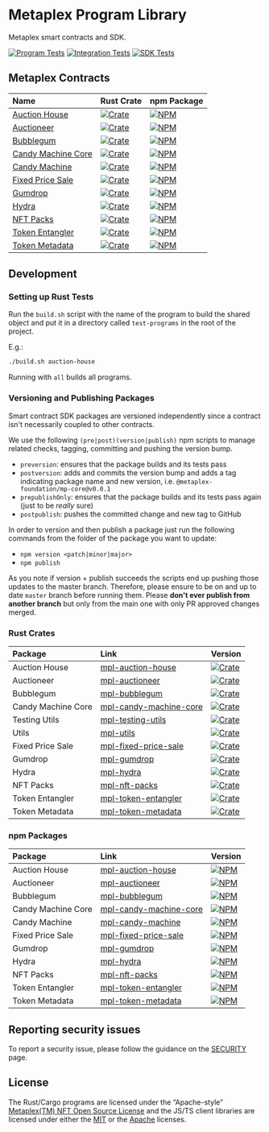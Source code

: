 # Metaplex Program Library

Metaplex smart contracts and SDK.

[![Program Tests](https://github.com/metaplex-foundation/metaplex-program-library/actions/workflows/program.yml/badge.svg)](https://github.com/metaplex-foundation/metaplex-program-library/actions/workflows/program.yml)
[![Integration Tests](https://github.com/metaplex-foundation/metaplex-program-library/actions/workflows/integration.yml/badge.svg)](https://github.com/metaplex-foundation/metaplex-program-library/actions/workflows/integration.yml)
[![SDK Tests](https://github.com/metaplex-foundation/metaplex-program-library/actions/workflows/sdk.yml/badge.svg)](https://github.com/metaplex-foundation/metaplex-program-library/actions/workflows/sdk.yml)

## Metaplex Contracts

| Name                                       | Rust Crate                                                                | npm Package                                                            |
|:-------------------------------------------|:--------------------------------------------------------------------------|------------------------------------------------------------------------|
| [Auction House](./auction-house)           | [![Crate][mpl-auction-house-img-long]][mpl-auction-house-crate]           | [![NPM][mpl-auction-house-nimg-long]][mpl-auction-house-npm]           |
| [Auctioneer](./auctioneer)                 | [![Crate][mpl-auctioneer-img-long]][mpl-auctioneer-crate]                 | [![NPM][mpl-auctioneer-nimg-long]][mpl-auctioneer-npm]                 |
| [Bubblegum](./bubblegum)                   | [![Crate][mpl-bubblegum-img-long]][mpl-bubblegum-crate]                   | [![NPM][mpl-bubblegum-nimg-long]][mpl-bubblegum-npm]                   |
| [Candy Machine Core](./candy-machine-core) | [![Crate][mpl-candy-machine-core-img-long]][mpl-candy-machine-core-crate] | [![NPM][mpl-candy-machine-core-nimg-long]][mpl-candy-machine-core-npm] |
| [Candy Machine](./candy-machine)           | [![Crate][mpl-candy-machine-img-long]][mpl-candy-machine-crate]           | [![NPM][mpl-candy-machine-nimg-long]][mpl-candy-machine-npm]           |
| [Fixed Price Sale](./fixed-price-sale)     | [![Crate][mpl-fixed-price-sale-img-long]][mpl-fixed-price-sale-crate]     | [![NPM][mpl-fixed-price-sale-nimg-long]][mpl-fixed-price-sale-npm]     |
| [Gumdrop](./gumdrop)                       | [![Crate][mpl-gumdrop-img-long]][mpl-gumdrop-crate]                       | [![NPM][mpl-gumdrop-nimg-long]][mpl-gumdrop-npm]                       |
| [Hydra](./hydra)                           | [![Crate][mpl-hydra-img-long]][mpl-hydra-crate]                           | [![NPM][mpl-hydra-nimg-long]][mpl-hydra-npm]                           |
| [NFT Packs](./nft-packs)                   | [![Crate][mpl-nft-packs-img-long]][mpl-nft-packs-crate]                   | [![NPM][mpl-nft-packs-nimg-long]][mpl-nft-packs-npm]                   |
| [Token Entangler](./token-entangler)       | [![Crate][mpl-token-entangler-img-long]][mpl-token-entangler-crate]       | [![NPM][mpl-token-entangler-nimg-long]][mpl-token-entangler-npm]       |
| [Token Metadata](./token-metadata)         | [![Crate][mpl-token-metadata-img-long]][mpl-token-metadata-crate]         | [![NPM][mpl-token-metadata-nimg-long]][mpl-token-metadata-npm]         |

## Development

### Setting up Rust Tests

Run the `build.sh` script with the name of the program to build the shared object and put it in a directory
called `test-programs` in the root of the project.

E.g.:

```bash
./build.sh auction-house
```

Running with `all` builds all programs.

### Versioning and Publishing Packages

Smart contract SDK packages are versioned independently since a contract isn't necessarily coupled
to other contracts.

We use the following `(pre|post)(version|publish)` npm scripts to manage related checks, tagging,
committing and pushing the version bump.

- `preversion`: ensures that the package builds and its tests pass
- `postversion`: adds and commits the version bump and adds a tag indicating package name and new
  version, i.e. `@metaplex-foundation/mp-core@v0.0.1`
- `prepublishOnly`: ensures that the package builds and its tests pass again (just to be _really_ sure)
- `postpublish`: pushes the committed change and new tag to GitHub

In order to version and then publish a package just run the following commands from the folder of
the package you want to update:

- `npm version <patch|minor|major>`
- `npm publish`

As you note if version + publish succeeds the scripts end up pushing those updates to the master
branch. Therefore, please ensure to be on and up to date `master` branch before running them. Please
**don't ever publish from another branch** but only from the main one with only PR approved changes
merged.

### Rust Crates

| Package            | Link                                                   | Version                                                              |
|:-------------------|:-------------------------------------------------------|:---------------------------------------------------------------------|
| Auction House      | [mpl-auction-house][mpl-auction-house-crate]           | [![Crate][mpl-auction-house-img]][mpl-auction-house-crate]           |
| Auctioneer         | [mpl-auctioneer][mpl-auctioneer-crate]                 | [![Crate][mpl-auctioneer-img]][mpl-auctioneer-crate]                 |
| Bubblegum          | [mpl-bubblegum][mpl-bubblegum-crate]                   | [![Crate][mpl-bubblegum-img]][mpl-bubblegum-crate]                   |
| Candy Machine Core | [mpl-candy-machine-core][mpl-candy-machine-core-crate] | [![Crate][mpl-candy-machine-core-img]][mpl-candy-machine-core-crate] |
| Testing Utils      | [mpl-testing-utils][mpl-testing-utils-crate]           | [![Crate][mpl-testing-utils-img]][mpl-testing-utils-crate]           |
| Utils              | [mpl-utils][mpl-utils-crate]                           | [![Crate][mpl-utils-img]][mpl-utils-crate]                           |
| Fixed Price Sale   | [mpl-fixed-price-sale][mpl-fixed-price-sale-crate]     | [![Crate][mpl-fixed-price-sale-img]][mpl-fixed-price-sale-crate]     |
| Gumdrop            | [mpl-gumdrop][mpl-gumdrop-crate]                       | [![Crate][mpl-gumdrop-img]][mpl-gumdrop-crate]                       |
| Hydra              | [mpl-hydra][mpl-hydra-crate]                           | [![Crate][mpl-hydra-img]][mpl-hydra-crate]                           |
| NFT Packs          | [mpl-nft-packs][mpl-nft-packs-crate]                   | [![Crate][mpl-nft-packs-img]][mpl-nft-packs-crate]                   |
| Token Entangler    | [mpl-token-entangler][mpl-token-entangler-crate]       | [![Crate][mpl-token-entangler-img]][mpl-token-entangler-crate]       |
| Token Metadata     | [mpl-token-metadata][mpl-token-metadata-crate]         | [![Crate][mpl-token-metadata-img]][mpl-token-metadata-crate]         |

### npm Packages

| Package            | Link                                                 | Version                                                           |
|:-------------------|:-----------------------------------------------------|:------------------------------------------------------------------|
| Auction House      | [mpl-auction-house][mpl-auction-house-npm]           | [![NPM][mpl-auction-house-nimg]][mpl-auction-house-npm]           |
| Auctioneer         | [mpl-auctioneer][mpl-auctioneer-npm]                 | [![NPM][mpl-auctioneer-nimg]][mpl-auctioneer-npm]                 |
| Bubblegum          | [mpl-bubblegum][mpl-bubblegum-npm]                   | [![NPM][mpl-bubblegum-nimg]][mpl-bubblegum-npm]                   |
| Candy Machine Core | [mpl-candy-machine-core][mpl-candy-machine-core-npm] | [![NPM][mpl-candy-machine-core-nimg]][mpl-candy-machine-core-npm] |
| Candy Machine      | [mpl-candy-machine][mpl-candy-machine-npm]           | [![NPM][mpl-candy-machine-nimg]][mpl-candy-machine-npm]           |
| Fixed Price Sale   | [mpl-fixed-price-sale][mpl-fixed-price-sale-npm]     | [![NPM][mpl-fixed-price-sale-nimg]][mpl-fixed-price-sale-npm]     |
| Gumdrop            | [mpl-gumdrop][mpl-gumdrop-npm]                       | [![NPM][mpl-gumdrop-nimg]][mpl-gumdrop-npm]                       |
| Hydra              | [mpl-hydra][mpl-hydra-npm]                           | [![NPM][mpl-hydra-nimg]][mpl-hydra-npm]                           |
| NFT Packs          | [mpl-nft-packs][mpl-nft-packs-npm]                   | [![NPM][mpl-nft-packs-nimg]][mpl-nft-packs-npm]                   |
| Token Entangler    | [mpl-token-entangler][mpl-token-entangler-npm]       | [![NPM][mpl-token-entangler-nimg]][mpl-token-entangler-npm]       |
| Token Metadata     | [mpl-token-metadata][mpl-token-metadata-npm]         | [![NPM][mpl-token-metadata-nimg]][mpl-token-metadata-npm]         |

## Reporting security issues

To report a security issue, please follow the guidance on the [SECURITY](.github/SECURITY.md) page.

## License

The Rust/Cargo programs are licensed under the
“Apache-style” [Metaplex(TM) NFT Open Source License][metaplex-nft-license] and the JS/TS client libraries are licensed
under either the [MIT][mit-license] or the [Apache][apache-license] licenses.


<!-- ===================================== -->
<!-- Links for badges and such shown above -->
<!-- Please add any links you add to the   -->
<!-- readme here instead of inlining them  -->
<!-- ===================================== -->

<!-- Workflow Status Badges -->

[integration-tests-yml]:https://github.com/metaplex-foundation/metaplex-program-library/actions/workflows/integration.yml
[integration-tests-svg]:https://github.com/metaplex-foundation/metaplex-program-library/actions/workflows/integration.yml/badge.svg
[program-tests-yml]:https://github.com/metaplex-foundation/metaplex-program-library/actions/workflows/program.yml
[program-tests-svg]:https://github.com/metaplex-foundation/metaplex-program-library/actions/workflows/program.yml/badge.svg
[sdk-tests-yml]:https://github.com/metaplex-foundation/metaplex-program-library/actions/workflows/sdk.yml
[sdk-tests-svg]:https://github.com/metaplex-foundation/metaplex-program-library/actions/workflows/sdk.yml/badge.svg

<!-- Crates -->

[mpl-auction-house-crate]:https://crates.io/crates/mpl-auction-house
[mpl-auctioneer-crate]:https://crates.io/crates/mpl-auctioneer
[mpl-bubblegum-crate]:https://crates.io/crates/mpl-bubblegum
[mpl-candy-machine-core-crate]:https://crates.io/crates/mpl-candy-machine-core
[mpl-candy-machine-crate]:https://crates.io/crates/mpl-candy-machine
[mpl-fixed-price-sale-crate]:https://crates.io/crates/mpl-fixed-price-sale
[mpl-utils-crate]:https://crates.io/crates/mpl-utils
[mpl-testing-utils-crate]:https://crates.io/crates/mpl-testing-utils
[mpl-gumdrop-crate]:https://crates.io/crates/mpl-gumdrop
[mpl-hydra-crate]:https://crates.io/crates/mpl-hydra
[mpl-nft-packs-crate]:https://crates.io/crates/mpl-nft-packs
[mpl-token-entangler-crate]:https://crates.io/crates/mpl-token-entangler
[mpl-token-metadata-crate]:https://crates.io/crates/mpl-token-metadata

[mpl-auction-house-img-long]:https://img.shields.io/crates/v/mpl-auction-house?label=crates.io%20%7C%20mpl-auction-house&logo=rust
[mpl-auction-house-img]:https://img.shields.io/crates/v/mpl-auction-house?logo=rust

[mpl-auctioneer-img-long]:https://img.shields.io/crates/v/mpl-auctioneer?label=crates.io%20%7C%20mpl-auctioneer&logo=rust
[mpl-auctioneer-img]:https://img.shields.io/crates/v/mpl-auctioneer?logo=rust

[mpl-bubblegum-img-long]:https://img.shields.io/crates/v/mpl-bubblegum?label=crates.io%20%7C%20mpl-bubblegum&logo=rust
[mpl-bubblegum-img]:https://img.shields.io/crates/v/mpl-bubblegum?logo=rust

[mpl-candy-machine-core-img-long]:https://img.shields.io/crates/v/mpl-candy-machine-core?label=crates.io%20%7C%20mpl-candy-machine-core&logo=rust
[mpl-candy-machine-core-img]:https://img.shields.io/crates/v/mpl-candy-machine-core?logo=rust

[mpl-candy-machine-img-long]:https://img.shields.io/crates/v/mpl-candy-machine?label=crates.io%20%7C%20mpl-candy-machine&logo=rust
[mpl-candy-machine-img]:https://img.shields.io/crates/v/mpl-candy-machine?logo=rust

[mpl-fixed-price-sale-img-long]:https://img.shields.io/crates/v/mpl-fixed-price-sale?label=crates.io%20%7C%20mpl-fixed-price-sale&logo=rust
[mpl-fixed-price-sale-img]:https://img.shields.io/crates/v/mpl-fixed-price-sale?logo=rust

[mpl-utils-img-long]:https://img.shields.io/crates/v/mpl-utils?label=crates.io%20%7C%20mpl-utils&logo=rust
[mpl-utils-img]:https://img.shields.io/crates/v/mpl-utils?logo=rust

[mpl-testing-utils-img-long]:https://img.shields.io/crates/v/mpl-testing-utils?label=crates.io%20%7C%20mpl-testing-utils&logo=rust
[mpl-testing-utils-img]:https://img.shields.io/crates/v/mpl-testing-utils?logo=rust

[mpl-gumdrop-img-long]:https://img.shields.io/crates/v/mpl-gumdrop?label=crates.io%20%7C%20mpl-gumdrop&logo=rust
[mpl-gumdrop-img]:https://img.shields.io/crates/v/mpl-gumdrop?logo=rust

[mpl-hydra-img-long]:https://img.shields.io/crates/v/mpl-hydra?label=crates.io%20%7C%20mpl-hydra&logo=rust
[mpl-hydra-img]:https://img.shields.io/crates/v/mpl-hydra?logo=rust

[mpl-nft-packs-img-long]:https://img.shields.io/crates/v/mpl-nft-packs?label=crates.io%20%7C%20mpl-nft-packs&logo=rust
[mpl-nft-packs-img]:https://img.shields.io/crates/v/mpl-nft-packs?logo=rust

[mpl-token-entangler-img-long]:https://img.shields.io/crates/v/mpl-token-entangler?label=crates.io%20%7C%20mpl-token-entangler&logo=rust
[mpl-token-entangler-img]:https://img.shields.io/crates/v/mpl-token-entangler?logo=rust

[mpl-token-metadata-img-long]:https://img.shields.io/crates/v/mpl-token-metadata?label=crates.io%20%7C%20mpl-token-metadata&logo=rust
[mpl-token-metadata-img]:https://img.shields.io/crates/v/mpl-token-metadata?logo=rust

<!-- NPM Packages -->

[mpl-auction-house-npm]:https://www.npmjs.com/package/@metaplex-foundation/mpl-auction-house
[mpl-auctioneer-npm]:https://www.npmjs.com/package/@metaplex-foundation/mpl-auctioneer
[mpl-bubblegum-npm]:https://www.npmjs.com/package/@metaplex-foundation/mpl-bubblegum
[mpl-candy-machine-core-npm]:https://www.npmjs.com/package/@metaplex-foundation/mpl-candy-machine-core
[mpl-candy-machine-npm]:https://www.npmjs.com/package/@metaplex-foundation/mpl-candy-machine
[mpl-fixed-price-sale-npm]:https://www.npmjs.com/package/@metaplex-foundation/mpl-fixed-price-sale
[mpl-core-npm]:https://www.npmjs.com/package/@metaplex-foundation/mpl-core
[mpl-gumdrop-npm]:https://www.npmjs.com/package/@metaplex-foundation/mpl-gumdrop
[mpl-hydra-npm]:https://www.npmjs.com/package/@metaplex-foundation/mpl-hydra
[mpl-nft-packs-npm]:https://www.npmjs.com/package/@metaplex-foundation/mpl-nft-packs
[mpl-token-entangler-npm]:https://www.npmjs.com/package/@metaplex-foundation/mpl-token-entangler
[mpl-token-metadata-npm]:https://www.npmjs.com/package/@leda-mint-io/lpl-token-metadata

[mpl-auction-house-nimg-long]:https://img.shields.io/npm/v/@metaplex-foundation/mpl-auction-house?label=npm%20%7C%20mpl-auction-house&logo=typescript
[mpl-auction-house-nimg]:https://img.shields.io/npm/v/@metaplex-foundation/mpl-auction-house?logo=typescript

[mpl-auctioneer-nimg-long]:https://img.shields.io/npm/v/@metaplex-foundation/mpl-auctioneer?label=npm%20%7C%20mpl-auctioneer&logo=typescript
[mpl-auctioneer-nimg]:https://img.shields.io/npm/v/@metaplex-foundation/mpl-auctioneer?logo=typescript

[mpl-bubblegum-nimg-long]:https://img.shields.io/npm/v/@metaplex-foundation/mpl-bubblegum?label=npm%20%7C%20mpl-bubblegum&logo=typescript
[mpl-bubblegum-nimg]:https://img.shields.io/npm/v/@metaplex-foundation/mpl-bubblegum?logo=typescript

[mpl-candy-machine-core-nimg-long]:https://img.shields.io/npm/v/@metaplex-foundation/mpl-candy-machine-core?label=npm%20%7C%20mpl-candy-machine-core&logo=typescript
[mpl-candy-machine-core-nimg]:https://img.shields.io/npm/v/@metaplex-foundation/mpl-candy-machine-core?logo=typescript

[mpl-candy-machine-nimg-long]:https://img.shields.io/npm/v/@metaplex-foundation/mpl-candy-machine?label=npm%20%7C%20mpl-candy-machine&logo=typescript
[mpl-candy-machine-nimg]:https://img.shields.io/npm/v/@metaplex-foundation/mpl-candy-machine?logo=typescript

[mpl-fixed-price-sale-nimg-long]:https://img.shields.io/npm/v/@metaplex-foundation/mpl-fixed-price-sale?label=npm%20%7C%20mpl-fixed-price-sale&logo=typescript
[mpl-fixed-price-sale-nimg]:https://img.shields.io/npm/v/@metaplex-foundation/mpl-fixed-price-sale?logo=typescript

[mpl-gumdrop-nimg-long]:https://img.shields.io/npm/v/@metaplex-foundation/mpl-gumdrop?label=npm%20%7C%20mpl-gumdrop&logo=typescript
[mpl-gumdrop-nimg]:https://img.shields.io/npm/v/@metaplex-foundation/mpl-gumdrop?logo=typescript

[mpl-hydra-nimg-long]:https://img.shields.io/npm/v/@metaplex-foundation/mpl-hydra?label=npm%20%7C%20mpl-hydra&logo=typescript
[mpl-hydra-nimg]:https://img.shields.io/npm/v/@metaplex-foundation/mpl-hydra?logo=typescript

[mpl-nft-packs-nimg-long]:https://img.shields.io/npm/v/@metaplex-foundation/mpl-nft-packs?label=npm%20%7C%20mpl-nft-packs&logo=typescript
[mpl-nft-packs-nimg]:https://img.shields.io/npm/v/@metaplex-foundation/mpl-nft-packs?logo=typescript

[mpl-token-entangler-nimg-long]:https://img.shields.io/npm/v/@metaplex-foundation/mpl-token-entangler?label=npm%20%7C%20mpl-token-entangler&logo=typescript
[mpl-token-entangler-nimg]:https://img.shields.io/npm/v/@metaplex-foundation/mpl-token-entangler?logo=typescript

[mpl-token-metadata-nimg-long]:https://img.shields.io/npm/v/@leda-mint-io/lpl-token-metadata?label=npm%20%7C%20mpl-token-metadata&logo=typescript
[mpl-token-metadata-nimg]:https://img.shields.io/npm/v/@leda-mint-io/lpl-token-metadata?logo=typescript

<!-- Licenses -->

[metaplex-nft-license]:  https://github.com/metaplex-foundation/metaplex-program-library/blob/master/LICENSE

[apache-license]: https://www.apache.org/licenses/LICENSE-2.0.txt

[mit-license]: https://www.mit.edu/~amini/LICENSE.md
